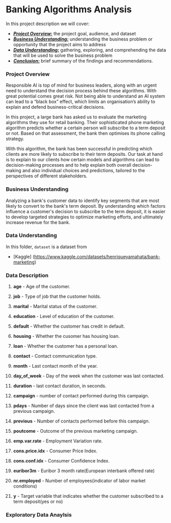 # Banking Algorithms Analysis

In this project description we will cover:

* [***Project Overview:***](#project-overview) the project goal, audience, and dataset
* [***Business Understanding:***](#business-understanding) understanding the business problem or opportunity that the project aims to address
* [***Data Understanding:***](#data-understanding) gathering, exploring, and comprehending the data that will be used to solve the business problem
* [***Conclusion:***](#conclusion) brief summary of the findings and recommendations.


### Project Overview
Responsible AI is top of mind for business leaders, along with an urgent need to understand the decision process behind these algorithms. With great potential comes great risk. Not being able to understand an AI system can lead to a “black box” effect, which limits an organisation’s ability to explain and defend business-critical decisions.

In this project, a large bank has asked us to evaluate the marketing algorithms they use for retail banking. Their sophisticated phone marketing algorithm predicts whether a certain person will subscribe to a term deposit or not. Based on that assessment, the bank then optimises its phone calling strategy.

With this algorithm, the bank has been successful in predicting which clients are more likely to subscribe to their term deposits. Our task at hand is to explain to our clients how certain models and algorithms can lead to decision-making processes and to help explain both overall decision-making and also individual choices and predictions, tailored to the perspectives of different stakeholders.

### Business Understanding
Analyzing a bank's customer data to identify key segments that are most likely to convert to the bank's term deposit. By understanding which factors influence a customer's decision to subscribe to the term deposit, it is easier to develop targeted strategies to optimize marketing efforts, and ultimately increase revenue for the bank.

### Data Understanding
In this folder, `dataset` is a dataset from 
* [Kaggle] (https://www.kaggle.com/datasets/henriqueyamahata/bank-marketing)

### Data Description
1. **age** - Age of the customer.

2. **job** - Type of job that the customer holds.

3. **marital** - Marital status of the customer.

4. **education** - Level of education of the customer.

5. **default** - Whether the customer has credit in default.

6. **housing** - Whether the cusomer has housing loan.

7. **loan** - Whether the customer has a personal loan.

8. **contact** -  Contact communication type.

9. **month** - Last contact month of the year.

10. **day_of_week** - Day of the week when the customer was last contacted.

11. **duration** - last contact duration, in seconds.

12. **campaign** - number of contact performed during this campaign.

13. **pdays** - Number of days since the client was last contacted from a previous campaign.

14. **previous** - Number of contacts performed before this campaign.

15. **poutcome** - Outcome of the previous marketing campaign.

16. **emp.var.rate** - Employment Variation rate.

17. **cons.price.idx** - Consumer Price Index.

18. **cons.conf.idx** - Consumer Confidence Index.

19. **euribor3m** - Euribor 3 month rate(European interbank offered rate)

20. **nr.employed** -  Number of employees(indicator of labor market conditions)

21. **y** - Target variable that indicates whether the customer subscribed to a term deposit(yes or no)

### Exploratory Data Anaylsis


